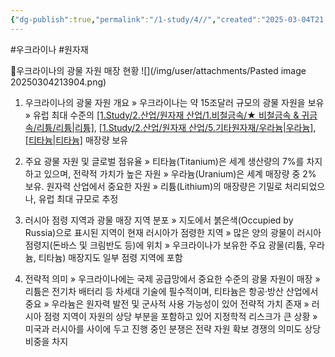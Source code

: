 ```yaml
---
{"dg-publish":true,"permalink":"/1-study/4//","created":"2025-03-04T21:38:36.717+09:00","updated":"2025-06-03T20:07:22.356+09:00"}
---
```


#우크라이나 #원자재 


🔹우크라이나의 광물 자원 매장 현황
![](/img/user/attachments/Pasted image 20250304213904.png)


1. 우크라이나의 광물 자원 개요
» 우크라이나는 약 15조달러 규모의 광물 자원을 보유
» 유럽 최대 수준의 [[1.Study/2.산업/원자재 산업/1.비철금속/★ 비철금속 & 귀금속/리튬/리튬\|리튬]](Lithium), [[1.Study/2.산업/원자재 산업/5.기타원자재/우라늄\|우라늄]](Uranium), [[티타늄\|티타늄]](Titanium) 매장량 보유

1. 주요 광물 자원 및 글로벌 점유율
» 티타늄(Titanium)은 세계 생산량의 7%를 차지하고 있으며, 전략적 가치가 높은 자원
» 우라늄(Uranium)은 세계 매장량 중 2% 보유. 원자력 산업에서 중요한 자원
» 리튬(Lithium)의 매장량은 기밀로 처리되었으나, 유럽 최대 규모로 추정

1. 러시아 점령 지역과 광물 매장 지역 분포
» 지도에서 붉은색(Occupied by Russia)으로 표시된 지역이 현재 러시아가 점령한 지역
» 많은 양의 광물이 러시아 점령지(돈바스 및 크림반도 등)에 위치
» 우크라이나가 보유한 주요 광물(리튬, 우라늄, 티타늄) 매장지도 일부 점령 지역에 포함

1. 전략적 의미
» 우크라이나에는 국제 공급망에서 중요한 수준의 광물 자원이 매장
» 리튬은 전기차 배터리 등 차세대 기술에 필수적이며, 티타늄은 항공·방산 산업에서 중요
» 우라늄은 원자력 발전 및 군사적 사용 가능성이 있어 전략적 가치 존재
» 러시아 점령 지역이 자원의 상당 부분을 포함하고 있어 지정학적 리스크가 큰 상황
» 미국과 러시아를 사이에 두고 진행 중인 분쟁은 전략 자원 확보 경쟁의 의미도 상당 비중을 차지